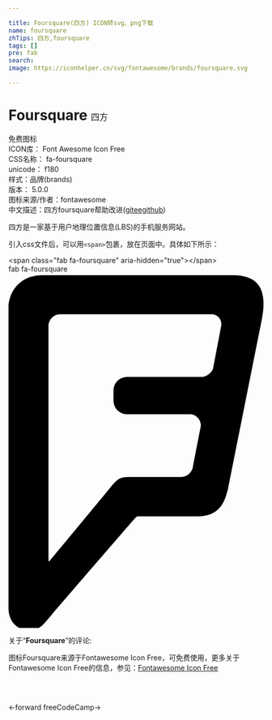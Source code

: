 ```yaml
---

title: Foursquare(四方) ICON转svg、png下载
name: foursquare
zhTips: 四方,foursquare
tags: []
pre: fab
search: 
image: https://iconhelper.cn/svg/fontawesome/brands/foursquare.svg

---
```


# Foursquare  <small style="font-size: 60%;font-weight: 100">四方</small>


<div class="detail-page">
<p>
<span><span class="badge-success badge">免费图标</span> </span>
<br/>
<span>
ICON库：
<span class="badge-secondary badge">Font Awesome Icon Free</span> 
</span>
<br/>
<span>
CSS名称：
<span class="badge-secondary badge">fa-foursquare</span> 
</span>
<br/>
<span>
unicode：
<span class="badge-secondary badge">f180</span> 
<copy-btn content='f180' btn-title=""></copy-btn>
<copy-btn :content='String.fromCodePoint(parseInt("f180", 16))' btn-title="复制U"></copy-btn>
</span><br/><span>样式：<span class="badge-light badge">品牌(brands)</span></span>
<br/>
<span>
版本：
<span class="badge-secondary badge">5.0.0</span> 
</span>
<br/>
<span>图标来源/作者：<span class="badge-light badge">fontawesome</span></span> 
<br/>
<span class="zh-detail">中文描述：<span class="badge-primary badge">四方</span><span class="badge-primary badge">foursquare</span><span class="help-link"><span>帮助改进</span>(<a href="https://gitee.com/liuwave/icon-helper/edit/master/json/fontawesome/brands/foursquare.json" target="_blank" rel="noopener noreferrer">gitee</a><a href="https://github.com/liuwave/icon-helper/edit/master/json/fontawesome/brands/foursquare.json" target="_blank" rel="noopener noreferrer">github</a></span>)</span><br/>
</p>
</div><div class="description description alert alert-light">四方是一家基于用户地理位置信息(LBS)的手机服务网站。</div>
<div class="alert alert-dark">
  <i class="fab fa-foursquare fa-xs"></i>
  <i class="fab fa-foursquare fa-sm"></i>
  <i class="fab fa-foursquare fa-lg"></i>
  <i class="fab fa-foursquare fa-2x"></i>
  <i class="fab fa-foursquare fa-3x"></i>
  <i class="fab fa-foursquare fa-5x"></i>
  <i class="fab fa-foursquare fa-7x"></i>
</div>
<div>
  <p>引入css文件后，可以用<code>&lt;span&gt;</code>包裹，放在页面中。具体如下所示：    
  </p>
  <div class="alert alert-primary" style="font-size: 14px">
    &lt;span class="fab fa-foursquare" aria-hidden="true"&gt;&lt;/span&gt;
    <copy-btn content='<span class="fab fa-foursquare" aria-hidden="true"></span>'></copy-btn>
  </div>
  <div class="alert alert-secondary">
    <i class="fab fa-foursquare"
    style="font-size: 24px"
    aria-hidden="true"></i> fab fa-foursquare
    <copy-btn content="fab fa-foursquare" btn-title="复制图标名称"></copy-btn>
  </div>
</div>
<div id="svg" class="svg-wrap">
<svg xmlns="http://www.w3.org/2000/svg" viewBox="0 0 368 512"><path d="M323.1 3H49.9C12.4 3 0 31.3 0 49.1v433.8c0 20.3 12.1 27.7 18.2 30.1 6.2 2.5 22.8 4.6 32.9-7.1C180 356.5 182.2 354 182.2 354c3.1-3.4 3.4-3.1 6.8-3.1h83.4c35.1 0 40.6-25.2 44.3-39.7l48.6-243C373.8 25.8 363.1 3 323.1 3zm-16.3 73.8l-11.4 59.7c-1.2 6.5-9.5 13.2-16.9 13.2H172.1c-12 0-20.6 8.3-20.6 20.3v13c0 12 8.6 20.6 20.6 20.6h90.4c8.3 0 16.6 9.2 14.8 18.2-1.8 8.9-10.5 53.8-11.4 58.8-.9 4.9-6.8 13.5-16.9 13.5h-73.5c-13.5 0-17.2 1.8-26.5 12.6 0 0-8.9 11.4-89.5 108.3-.9.9-1.8.6-1.8-.3V75.9c0-7.7 6.8-16.6 16.6-16.6h219c8.2 0 15.6 7.7 13.5 17.5z"/></svg>
</div>
<detail full-name='fa-foursquare'></detail>
<div class="icon-detail__container">
<p>关于“<b>Foursquare</b>”的评论:</p>
</div>
<Vssue title="关于“Foursquare”的评论" />    
<div><p>图标Foursquare来源于Fontawesome Icon Free，可免费使用，更多关于  Fontawesome Icon Free的信息，参见：<a target="_blank" href="https://iconhelper.cn/fontawesome.html">Fontawesome Icon Free</a>
</p></div>

<div style="padding:2rem 0 " class="page-nav"><p class="inner"><span class="prev">←<router-link to="/icon/solid/forward.html">forward</router-link></span> <span class="next"><router-link to="/icon/brands/free-code-camp.html">freeCodeCamp</router-link>→</span></p></div>
